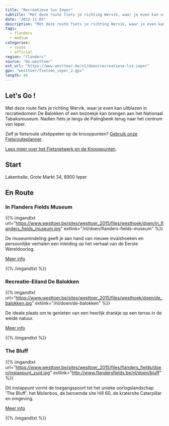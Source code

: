 ```yaml
---
title: "Recreatieve lus Ieper"
subtitle: "Met deze route fiets je richting Wervik, waar je even kan uitblazen in recratiedomein De Balokken of een bezoekje kan brengen aan het Nationaal Tabaksmuseum"
date: "2022-11-05"
description: "Met deze route fiets je richting Wervik, waar je even kan uitblazen in recratiedomein De Balokken of een bezoekje kan brengen aan het Nationaal Tabaksmuseum" 
tags:
  - flanders
  - medium
categories: 
  - route
  - official
region: "flanders"
source: "be.westtoer"
ext_url: "https://www.westtoer.be/nl/doen/recreatieve-lus-ieper"
gpx: "westtoer/fietsen_ieper_2.gpx"
length: 46
---
```


## Let's Go !

Met deze route fiets je richting Wervik, waar je even kan uitblazen in recratiedomein De Balokken of een bezoekje kan brengen aan het Nationaal Tabaksmuseum. Nadien fiets je langs de Palingbeek terug naar het centrum van Ieper.

Zelf je fietsroute uitstippelen op de knooppunten? [Gebruik onze Fietsrouteplanner](http://www.westtoer.be/nl/fietsrouteplanner).

[Lees meer over het Fietsnetwerk en de Knooppunten](http://www.westtoer.be/nl/inspiratie/fietsnetwerk).

## Start 

Lakenhalle, Grote Markt 34, 8900 Ieper 

## En Route

### In Flanders Fields Museum

{{% imgandtxt url="https://www.westtoer.be/sites/westtoer_2015/files/westhoek/doen/in_flanders_fields_museum.jpg" extlink="/nl/doen/flanders-fields-museum" %}}

De museumindeling geeft je aan hand van nieuwe invalshoeken en persoonlijke verhalen een inleiding op het verhaal van de Eerste Wereldoorlog.

[Meer info](https://www.westtoer.be/nl/doen/flanders-fields-museum)

{{% /imgandtxt %}}

### Recreatie-Eiland De Balokken

{{% imgandtxt url="https://www.westtoer.be/sites/westtoer_2015/files/westhoek/doen/de_balokken.jpg" extlink="/nl/doen/de-balokken" %}}

De ideale plaats om te genieten van een heerlijk drankje op een terras in de weide natuur.

[Meer info](https://www.westtoer.be/nl/doen/de-balokken)

{{% /imgandtxt %}}

### The Bluff

{{% imgandtxt url="https://www.westtoer.be/sites/westtoer_2015/files/flanders_fields/doen/instappunt_zuid.jpg" extlink="http://www.flandersfields.be/nl/doen/bluff" %}}

Dit instappunt vormt de toegangspoort tot het unieke oorlogslandschap 'The Bluff', het Molenbos, de beroemde site Hill 60, de kratersite Caterpillar en omgeving.

[Meer info](http://www.flandersfields.be/nl/doen/bluff)

{{% /imgandtxt %}}
